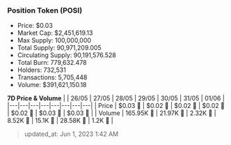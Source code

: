 
  ### Position Token (POSI)
  - Price: $0.03
  - Market Cap: $2,451,619.13
  - Max Supply: 100,000,000
  - Total Supply: 90,971,209.005
  - Circulating Supply: 90,191,576.528
  - Total Burn: 779,632.478
  - Holders: 732,531
  - Transactions: 5,705,448
  - Volume: $391,621,150.18

  **7D Price & Volume**
  | | 26&#x2F;05 | 27&#x2F;05 | 28&#x2F;05 | 29&#x2F;05 | 30&#x2F;05 | 31&#x2F;05 | 01&#x2F;06 |
  |---|---|---|---|---|---|---|---|
  | Price | $0.03 🚀 | $0.02 🔻 | $0.02 🔻 | $0.02 🔻 | $0.02 🚀 | $0.03 🚀 | $0.03 🔻 |
  | Volume | 165.95K 🚀 | 21.97K 🔻 | 2.32K 🔻 | 8.52K 🚀 | 15.1K 🚀 | 28.58K 🚀 | 1.2K 🔻 |

  > updated_at: Jun 1, 2023 1:42 AM
